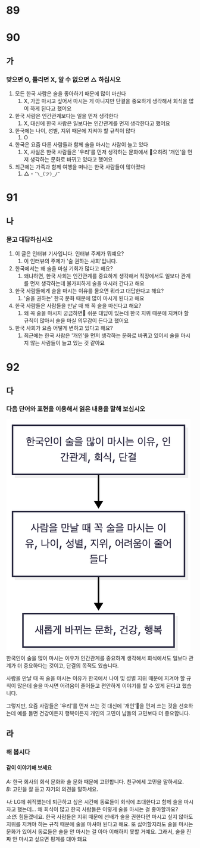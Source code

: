 # 89
# 90
## 가 
### 맞으면 O, 틀리면 X, 알 수 없으면 △ 하십시오
1. 모든 한국 사람은 술을 좋아하기 때문에 많이 마신다
	1. X, 가끔 마시고 싶어서 마시는 게 아니지만 단결을 중요하게 생각해서 회식을 많이 하게 된다고 했어요 
2. 한국 사람은 인간관계보다는 일을 먼저 생각한다
	1. X, 대신에 한국 사람은 일보다는 인간관계를 먼저 생각한다고 했어요
3. 한국에는 나이, 성별, 지위 때문에 지켜야 할 규칙이 많다
	1. O
4. 한국은 요즘 다른 사람들과 함께 술을 마시는 사람이 늘고 있다
	1. X, 사실은 한국 사람들은 '우리'를 먼저 생각하는 문화에서 오히려 '개인'을 먼저 생각하는 문화로 바뀌고 있다고 했어요
5. 최근에는 가족과 함께 여행을 떠나는 한국 사람들이 많아졌다
	1. △ - `¯\_(ツ)_/¯`
# 91
## 나
### 묻고 대답하십시오
1. 이 글은 인터뷰 기사입니다. 인터뷰 주제가 뭐예요?
	1. 이 인터뷰의 주제가 '술 권하는 사회'입니다.
2. 한국에서는 왜 술을 마실 기회가 많다고 해요?
	1. 왜냐하면, 한국 사회는 인간관계를 중요하게 생각해서 직장에서도 일보다 관계를 먼저 생각하는데 불가피하게 술을 마시러 간다고 해요
3. 한국 사람들에게 술을 마시는 이유를 물으면 뭐라고 대답한다고 해요?
	1. '술을 권하는' 한국 문화 때문에 많이 마시게 된다고 해요
4. 한국 사람들은 사람들을 만날 때 왜 꼭 술을 마신다고 해요?
	1. 왜 꼭 술을 마시지 궁금하면 쉬운 대답이 있는데 한국 지위 때문에 지켜야 할 규칙이 많아서 술을 마실 의무감이 든다고 했어요
5. 한국 사회가 요즘 어떻게 변하고 있다고 해요?
	1. 최근에는 한국 사람은 '개인'을 먼저 생각하는 문화로 바뀌고 있어서 술을 마시지 않는 사람들이 늘고 있는 것 같아요
# 92
## 다
### 다음 단어와 표현을 이용해서 읽은 내용을 말해 보십시오
![](92-다.png)
<br>
한국인이 술을 많이 마시는 이유가 인간관계를 중요하게 생각해서 회식에서도 일보다 관계가 더 중요하다는 것이고, 단결의 목적도 있습니다.

사람을 만날 때 꼭 술을 마시는 이유가 한국에서 나이 및 성별 지위 때문에 지겨야 할 규칙이 많은데 술을 마시면 어려움이 줄어들고 편안하게 이야기를 할 수 있게 된다고 했습니다.

그렇지만, 요즘 사람들은 '우리'를 먼저 쓰는 것 대신에 '개인'을 먼저 쓰는 것을 선호하는데 예를 들면 건강이든지 행복이든지 개인의 고민이 남들의 고민보다 더 중요합니다.

## 라
### 해 봅시다
#### 같이 이야기해 보세요
*A:* 한국 회사의 회식 문화와 술 문화 때문에 고민합니다. 친구에세 고민을 말하세요.<br>
*B:* 고민을 잘 듣고 자기의 의견을 말하세요.

*나:* LG에 취직했는데 퇴근하고 싶은 시간에 동료들이 회식에 초대한다고 함께 술을 마시자고 했는데... 왜 회식이 많고 한국 사람들은 이렇게 술을 마시는 걸 좋아할까요?<br>
*소연:* 힘들겠네요. 한국 사람들은 지위 때문에 선배가 술을 권한다면 마시고 싶지 않아도 지위를 지켜야 하는 규칙 때문에 술을 마셔야 된다고 해요. 또 싫어할지라도 술을 마시는 문화가 있어서 동료들은 술을 안 마시는 걸 아마 이해하지 못할 거예요. 그래서, 술을 진짜 안 마시고 싶으면 핑계를 대야 돼요